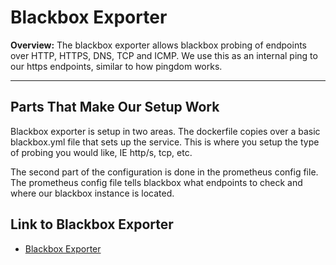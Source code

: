 # Blackbox Exporter

**Overview:** The blackbox exporter allows blackbox probing of endpoints over HTTP, HTTPS, DNS, TCP and ICMP. We use this as an internal ping to our https endpoints, similar to how pingdom works.

--- 

## Parts That Make Our Setup Work

Blackbox exporter is setup in two areas. The dockerfile copies over a basic blackbox.yml file that sets up the service. This is where you setup the type of probing you would like, IE http/s, tcp, etc. 

The second part of the configuration is done in the prometheus config file. The prometheus config file tells blackbox what endpoints to check and where our blackbox instance is located. 

## Link to Blackbox Exporter

- [Blackbox Exporter](https://github.com/prometheus/blackbox_exporter)
